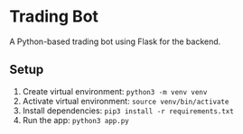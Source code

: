 # Trading Bot

A Python-based trading bot using Flask for the backend.

## Setup
1. Create virtual environment: `python3 -m venv venv`
2. Activate virtual environment: `source venv/bin/activate`
3. Install dependencies: `pip3 install -r requirements.txt`
4. Run the app: `python3 app.py`
